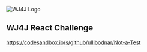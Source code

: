 ![WJ4J Logo](./public/wj4j.png)

## WJ4J React Challenge

https://codesandbox.io/s/github/ullibodnar/Not-a-Test